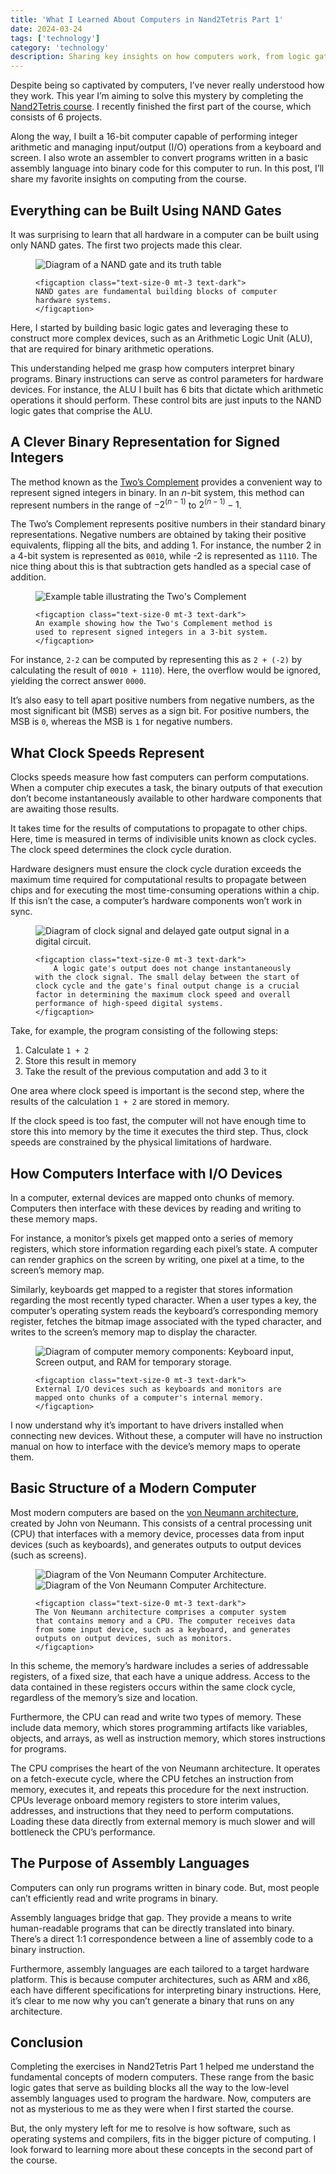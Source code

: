 ```yaml
---
title: 'What I Learned About Computers in Nand2Tetris Part 1'
date: 2024-03-24
tags: ['technology']
category: 'technology'
description: Sharing key insights on how computers work, from logic gates and binary arithmetic to assembly languages.
---
```


<script>
    import ArticleScreenshot from '$lib/components/ArticleScreenshot.svelte'
     let imageBucket = 'article_images/insights-from-nand2tetris-part1'
</script>


Despite being so captivated by computers, I’ve never really understood how they work. This year I’m aiming to solve this mystery by completing the [Nand2Tetris course](https://www.nand2tetris.org). I recently finished the first part of the course, which consists of 6 projects. 

Along the way, I built a 16-bit computer capable of performing integer arithmetic and managing input/output (I/O) operations from a keyboard and screen. I also wrote an assembler to convert programs written in a basic assembly language into binary code for this computer to run. In this post, I’ll share my favorite insights on computing from the course. 

## Everything can be Built Using NAND Gates 

It was surprising to learn that all hardware in a computer can be built using only NAND gates. The first two projects made this clear. 

<figure class="mx-auto my-5" style="max-width: 400px;">
    <div class="bg-white p-4 border border-light rounded">
        <img src="https://banthonio.nyc3.cdn.digitaloceanspaces.com/article_images/insights-from-nand2tetris-part1/NAND%20Gate.png" class="block" alt="Diagram of a NAND gate and its truth table">
    </div>
    
    <figcaption class="text-size-0 mt-3 text-dark">
    NAND gates are fundamental building blocks of computer hardware systems.
    </figcaption>
</figure>

<!-- <div class="p-3 bg-white border border-light rounded mb-[var(--spacing-3-rem)]">
    <ArticleScreenshot  imageBucket={imageBucket} imageName="NAND Gate" altText="A NAND Gate and it's truth table."/>
</div> -->

Here, I started by building basic logic gates and leveraging these to construct more complex devices, such as an Arithmetic Logic Unit (ALU), that are required for binary arithmetic operations.

This understanding helped me grasp how computers interpret binary programs. Binary instructions can serve as control parameters for hardware devices. For instance, the ALU I built has 6 bits that dictate which arithmetic operations it should perform. These control bits are just inputs to the NAND logic gates that comprise the ALU. 

## A Clever Binary Representation for Signed Integers

The method known as the [Two’s Complement](https://en.wikipedia.org/wiki/Two%27s_complement) provides a convenient way to represent signed integers in binary. In an $n$-bit system, this method can represent numbers in the range of $-2^{(n-1)}$ to $2^{(n-1)} - 1$. 

The Two’s Complement represents positive numbers in their standard binary representations. Negative numbers are obtained by taking their positive equivalents, flipping all the bits, and adding 1. For instance, the number 2 in a 4-bit system is represented as `0010`, while -2 is represented as `1110`. The nice thing about this is that subtraction gets handled as a special case of addition. 

<figure class="mx-auto w-fit my-5" style="max-width: 400px;">
    <div class="bg-white p-4 border border-light rounded">
        <img src="https://banthonio.nyc3.cdn.digitaloceanspaces.com/article_images/insights-from-nand2tetris-part1/Two's%20Complement.png" class="block" alt="Example table illustrating the Two's Complement">
    </div>
    
    <figcaption class="text-size-0 mt-3 text-dark">
    An example showing how the Two's Complement method is used to represent signed integers in a 3-bit system.
    </figcaption>
</figure>



For instance, `2-2` can be computed by representing this as `2 + (-2)` by calculating the result of `0010 + 1110`). Here, the overflow would be ignored, yielding the correct answer `0000`.

It’s also easy to tell apart positive numbers from negative numbers, as the most significant bit (MSB) serves as a sign bit. For positive numbers, the MSB is `0`, whereas the MSB is `1` for negative numbers.


## What Clock Speeds Represent

Clocks speeds measure how fast computers can perform computations. When a computer chip executes a task, the binary outputs of that execution don’t become instantaneously available to other hardware components that are awaiting those results.

It takes time for the results of computations to propagate to other chips. Here, time is measured in terms of indivisible units known as clock cycles. The clock speed determines the clock cycle duration. 

Hardware designers must ensure the clock cycle duration exceeds the maximum time required for computational results to propagate between chips and for executing the most time-consuming operations within a chip. If this isn’t the case, a computer’s hardware components won’t work in sync.


<figure class="mx-auto w-fit  my-5" style="max-width: 480px;">
    <div class="bg-white p-4 border border-light rounded">
        <img src="https://banthonio.nyc3.cdn.digitaloceanspaces.com/article_images/insights-from-nand2tetris-part1/Clock%20Cycle.png" class="block" alt="Diagram of clock signal and delayed gate output signal in a digital circuit.">
    </div>
    
    <figcaption class="text-size-0 mt-3 text-dark">
        A logic gate's output does not change instantaneously with the clock signal. The small delay between the start of clock cycle and the gate's final output change is a crucial factor in determining the maximum clock speed and overall performance of high-speed digital systems. 
    </figcaption>
</figure>


Take, for example, the program consisting of the following steps:
1. Calculate `1 + 2`
2. Store this result in memory
3. Take the result of the previous computation and add 3 to it

One area where clock speed is important is the second step, where the results of the calculation `1 + 2` are stored in memory. 

If the clock speed is too fast, the computer will not have enough time to store this into memory by the time it executes the third step. Thus, clock speeds are constrained by the physical limitations of hardware. 

## How Computers Interface with I/O Devices

In a computer, external devices are mapped onto chunks of memory. Computers then interface with these devices by reading and writing to these memory maps.

For instance, a monitor’s pixels get mapped onto a series of memory registers, which store information regarding each pixel’s state. A computer can render graphics on the screen by writing, one pixel at a time, to the screen’s memory map.

Similarly, keyboards get mapped to a register that stores information regarding the most recently typed character. When a user types a key, the computer’s operating system reads the keyboard’s corresponding memory register, fetches the bitmap image associated with the typed character, and writes to the screen’s memory map to display the character.

<figure class="mx-auto w-fit my-5 max-w-[280px] lg:max-w-[320px]">
    <div class="bg-white p-4 border border-light rounded">
        <img src="https://banthonio.nyc3.cdn.digitaloceanspaces.com/article_images/insights-from-nand2tetris-part1/Memory%20Maps.png" class="block" alt="Diagram of computer memory components: Keyboard input, Screen output, and RAM for temporary storage.">
    </div>
    
    <figcaption class="text-size-0 mt-3 text-dark">
    External I/O devices such as keyboards and monitors are mapped onto chunks of a computer's internal memory.
    </figcaption>
</figure>


I now understand why it’s important to have drivers installed when connecting new devices. Without these, a computer will have no instruction manual on how to interface with the device’s memory maps to operate them.

## Basic Structure of a Modern Computer

Most modern computers are based on the [von Neumann architecture](https://en.wikipedia.org/wiki/Von_Neumann_architecture), created by John von Neumann. This consists of a central processing unit (CPU) that interfaces with a memory device, processes data from input devices (such as keyboards), and generates outputs to output devices (such as screens). 

<figure class="my-5">
    <div class="bg-white p-4 border border-light rounded sm:mx-[-10%] lg:mx-[-20%]">
        <img src="https://banthonio.nyc3.cdn.digitaloceanspaces.com/article_images/insights-from-nand2tetris-part1/Von%20Neumann%20Computer%20-%20Mobile.png" class="block max-w-[260px] mx-auto sm:hidden" alt="Diagram of the Von Neumann Computer Architecture.">
        <img src="https://banthonio.nyc3.cdn.digitaloceanspaces.com/article_images/insights-from-nand2tetris-part1/Von%20Neumann%20Computer.png" class=" hidden sm:block" alt="Diagram of the Von Neumann Computer Architecture.">
    </div>
    
    <figcaption class="text-size-0 mt-3 text-dark">
    The Von Neumann architecture comprises a computer system that contains memory and a CPU. The computer receives data from some input device, such as a keyboard, and generates outputs on output devices, such as monitors.
    </figcaption>
</figure>

In this scheme, the memory’s hardware includes a series of addressable registers, of a fixed size, that each have a unique address. Access to the data contained in these registers occurs within the same clock cycle, regardless of the memory’s size and location.

Furthermore, the CPU can read and write two types of memory. These include data memory, which stores programming artifacts like variables, objects, and arrays, as well as instruction memory, which stores instructions for programs. 

The CPU comprises the heart of the von Neumann architecture. It operates on a fetch-execute cycle, where the CPU fetches an instruction from memory, executes it, and repeats this procedure for the next instruction. CPUs leverage onboard memory registers to store interim values, addresses, and instructions that they need to perform computations. Loading these data directly from external memory is much slower and will bottleneck the CPU’s performance.




## The Purpose of Assembly Languages

Computers can only run programs written in binary code. But, most people can’t efficiently read and write programs in binary. 

Assembly languages bridge that gap. They provide a means to write human-readable programs that can be directly translated into binary. There’s a direct 1:1 correspondence between a line of assembly code to a binary instruction.

Furthermore, assembly languages are each tailored to a target hardware platform. This is because computer architectures, such as ARM and x86, each have different specifications for interpreting binary instructions. Here, it’s clear to me now why you can’t generate a binary that runs on any architecture.


## Conclusion

Completing the exercises in Nand2Tetris Part 1 helped me understand the fundamental concepts of modern computers. These range from the basic logic gates that serve as building blocks all the way to the low-level assembly languages used to program the hardware. Now, computers are not as mysterious to me as they were when I first started the course.

But, the only mystery left for me to resolve is how software, such as operating systems and compilers, fits in the bigger picture of computing. I look forward to learning more about these concepts in the second part of the course.